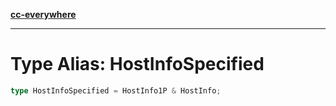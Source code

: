 [**cc-everywhere**](../../../../../index.md)

***

# Type Alias: HostInfoSpecified

```ts
type HostInfoSpecified = HostInfo1P & HostInfo;
```
